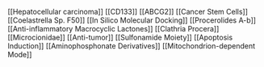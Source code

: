 [[Hepatocellular carcinoma]]
[[CD133]]
[[ABCG2]]
[[Cancer Stem Cells]]
[[Coelastrella Sp. F50]]
[[In Silico Molecular Docking]]
[[Procerolides A-b]]
[[Anti-inflammatory Macrocyclic Lactones]]
[[Clathria Procera]]
[[Microcionidae]]
[[Anti-tumor]]
[[Sulfonamide Moiety]]
[[Apoptosis Induction]]
[[Aminophosphonate Derivatives]]
[[Mitochondrion-dependent Mode]]
